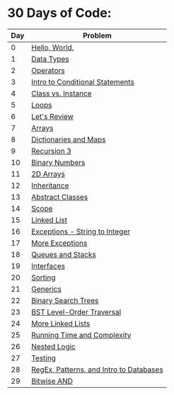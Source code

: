 # **30 Days of Code:**

| Day  |  Problem  |
| - | ------------------- |
|  0 |  [Hello, World.]() |
|  1 |  [Data Types]() |
|  2 |  [Operators]() |
|  3 |  [Intro to Conditional Statements]() |
|  4 |  [Class vs. Instance]() |
|  5 |  [Loops]() |
|  6 |  [Let's Review]() |
|  7 |  [Arrays]() |
|  8 |  [Dictionaries and Maps]() |
|  9 |  [Recursion 3]() |
| 10 |  [Binary Numbers]() |
| 11 |  [2D Arrays]() |
| 12 |  [Inheritance]() |
| 13 |  [Abstract Classes]() |
| 14 |  [Scope]() |
| 15 |  [Linked List]() |
| 16 |  [Exceptions - String to Integer]() |
| 17 |  [More Exceptions]() |
| 18 |  [Queues and Stacks]() |
| 19 |  [Interfaces]() |
| 20 |  [Sorting]() |
| 21 |  [Generics]() |
| 22 |  [Binary Search Trees]() |
| 23 |  [BST Level-Order Traversal]() |
| 24 |  [More Linked Lists]() |
| 25 |  [Running Time and Complexity]() |
| 26 |  [Nested Logic]() |
| 27 |  [Testing]() |
| 28 |  [RegEx, Patterns, and Intro to Databases]() |
| 29 |  [Bitwise AND]() |